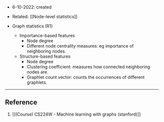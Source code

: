 - 6-10-2022: created

- Related: [[Node-level statistics]]

- Graph statistics (R1)
	- Importance-based features
		- Node degree
		- Different node centrality measures: eg importance of neighboring nodes.
	- Structure-based features
		- Node degree 
		- Clustering coefficient: measures how connected neighboring nodes are.
		- Graphlet count vector: counts the occurrences of different graphlets.


---
## Reference
1. [[(Course) CS224W - Machine learning with graphs (stanford)]]